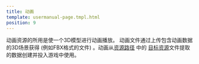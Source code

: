 ```yaml
---
title: 动画
template: usermanual-page.tmpl.html
position: 9
---
```


动画资源的所用是使一个3D模型进行动画播放。 动画文件通过上传包含动画数据的3D场景获得 (例如FBX格式的文件) 。动画从[资源路径][asset_pipeline] 中的 [目标资源][target_asset]文件提取的数据创建并投入游戏中使用。

[asset_pipeline]: /user-manual/glossary#asset_pipeline
[target_asset]: /user-manual/glossary#target_asset

